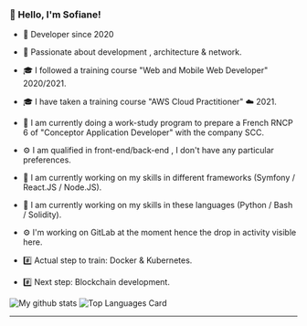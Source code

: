 ### 👋 Hello, I'm Sofiane!

- 📖 Developer since 2020
- 💬 Passionate about  development , architecture & network.
- 🎓 I followed a training course "Web and Mobile Web Developer" 2020/2021.
- 🎓 I have taken a training course "AWS Cloud Practitioner" ☁️ 2021.
- 🔭 I am currently doing a work-study program to prepare a French RNCP 6 of "Conceptor Application Developer" with the company SCC.
- ⚙️ I am qualified in front-end/back-end , I don't have any particular preferences.
- 🌱 I am currently working on my skills in different frameworks (Symfony / React.JS / Node.JS).
- 🌱 I am currently working on my skills in these languages (Python / Bash / Solidity). 
- ⚙️ I'm working on GitLab at the moment hence the drop in activity visible here.

- #️⃣ Actual step to train: Docker & Kubernetes.
- #️⃣ Next step: Blockchain development.

![My github stats](https://github-readme-stats.vercel.app/api?username=sofiane-wattiez&theme=gotham&show_icons=true)
![Top Languages Card](https://github-readme-stats.vercel.app/api/top-langs/?username=sofiane-wattiez&theme=gotham)

<hr>

